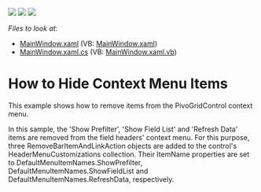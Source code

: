 <!-- default badges list -->
![](https://img.shields.io/endpoint?url=https://codecentral.devexpress.com/api/v1/VersionRange/128578719/10.2.3%2B)
[![](https://img.shields.io/badge/Open_in_DevExpress_Support_Center-FF7200?style=flat-square&logo=DevExpress&logoColor=white)](https://supportcenter.devexpress.com/ticket/details/E2240)
[![](https://img.shields.io/badge/📖_How_to_use_DevExpress_Examples-e9f6fc?style=flat-square)](https://docs.devexpress.com/GeneralInformation/403183)
<!-- default badges end -->
<!-- default file list -->
*Files to look at*:

* [MainWindow.xaml](./CS/DXPivotGrid_HidingContextMenuItems/MainWindow.xaml) (VB: [MainWindow.xaml](./VB/DXPivotGrid_HidingContextMenuItems/MainWindow.xaml))
* [MainWindow.xaml.cs](./CS/DXPivotGrid_HidingContextMenuItems/MainWindow.xaml.cs) (VB: [MainWindow.xaml.vb](./VB/DXPivotGrid_HidingContextMenuItems/MainWindow.xaml.vb))
<!-- default file list end -->
# How to Hide Context Menu Items


<p>This example shows how to remove items from the PivoGridControl context menu.</p><p>In this sample, the 'Show Prefilter', 'Show Field List' and 'Refresh Data' items are removed from the field headers' context menu. For this purpose, three RemoveBarItemAndLinkAction objects are added to the control's HeaderMenuCustomizations collection. Their ItemName properties are set to DefaultMenuItemNames.ShowPrefilter, DefaultMenuItemNames.ShowFieldList and DefaultMenuItemNames.RefreshData, respectively.</p>

<br/>


